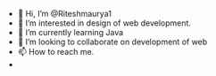 - 👋 Hi, I’m @Riteshmaurya1
- 👀 I’m interested in design of web development. 
- 🌱 I’m currently learning Java
- 💞️ I’m looking to collaborate on  development of web 
- 📫 How to reach me.
-  

<!---
Riteshmaurya1/Riteshmaurya1 is a ✨ special ✨ repository because its `README.md` (this file) appears on your GitHub profile.
You can click the Preview link to take a look at your changes.
--->
